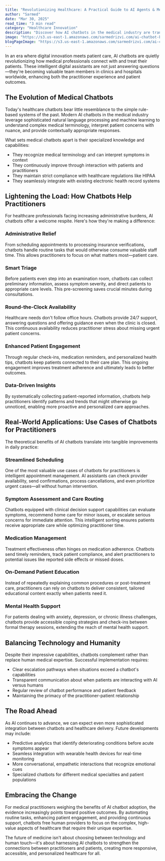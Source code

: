 ```yaml
---
title: "Revolutionizing Healthcare: A Practical Guide to AI Agents & Medical Automation"
author: "Sarmed"
date: "Mar 30, 2025"
read_time: "3 min read"
category: "Healthcare Innovation"
description: "Discover how AI chatbots in the medical industry are transforming healthcare by helping practitioners streamline workflows, enhance patient care, and deliver 24/7 support. Explore practical use cases of chatbots for practitioners."
image: "https://s3.us-east-1.amazonaws.com/sarmedrizvi.com/ai-chatbot-blog.png"
blogPageImage: "https://s3.us-east-1.amazonaws.com/sarmedrizvi.com/ai-chatbot-blog.png"
---
```


In an era where digital innovation meets patient care, AI chatbots are quietly revolutionizing how medical professionals connect with and treat their patients. These intelligent digital assistants are not just answering questions—they're becoming valuable team members in clinics and hospitals worldwide, enhancing both the practitioner experience and patient outcomes.

## The Evolution of Medical Chatbots

Today's healthcare chatbots bear little resemblance to the simple rule-based systems of the past. Modern AI chatbots in the medical industry leverage sophisticated natural language processing and machine learning to understand complex medical terminology, interpret patient concerns with nuance, and provide contextually appropriate responses.

What sets medical chatbots apart is their specialized knowledge and capabilities:

- They recognize medical terminology and can interpret symptoms in context
- They continuously improve through interaction with patients and practitioners
- They maintain strict compliance with healthcare regulations like HIPAA
- They seamlessly integrate with existing electronic health record systems

## Lightening the Load: How Chatbots Help Practitioners

For healthcare professionals facing increasing administrative burdens, AI chatbots offer a welcome respite. Here's how they're making a difference:

### Administrative Relief

From scheduling appointments to processing insurance verifications, chatbots handle routine tasks that would otherwise consume valuable staff time. This allows practitioners to focus on what matters most—patient care.

### Smart Triage

Before patients even step into an examination room, chatbots can collect preliminary information, assess symptom severity, and direct patients to appropriate care levels. This pre-screening saves crucial minutes during consultations.

### Round-the-Clock Availability

Healthcare needs don't follow office hours. Chatbots provide 24/7 support, answering questions and offering guidance even when the clinic is closed. This continuous availability reduces practitioner stress about missing urgent patient concerns.

### Enhanced Patient Engagement

Through regular check-ins, medication reminders, and personalized health tips, chatbots keep patients connected to their care plan. This ongoing engagement improves treatment adherence and ultimately leads to better outcomes.

### Data-Driven Insights

By systematically collecting patient-reported information, chatbots help practitioners identify patterns and trends that might otherwise go unnoticed, enabling more proactive and personalized care approaches.

## Real-World Applications: Use Cases of Chatbots for Practitioners

The theoretical benefits of AI chatbots translate into tangible improvements in daily practice:

### Streamlined Scheduling

One of the most valuable use cases of chatbots for practitioners is intelligent appointment management. AI assistants can check provider availability, send confirmations, process cancellations, and even prioritize urgent cases—all without human intervention.

### Symptom Assessment and Care Routing

Chatbots equipped with clinical decision support capabilities can evaluate symptoms, recommend home care for minor issues, or escalate serious concerns for immediate attention. This intelligent sorting ensures patients receive appropriate care while optimizing practitioner time.

### Medication Management

Treatment effectiveness often hinges on medication adherence. Chatbots send timely reminders, track patient compliance, and alert practitioners to potential issues like reported side effects or missed doses.

### On-Demand Patient Education

Instead of repeatedly explaining common procedures or post-treatment care, practitioners can rely on chatbots to deliver consistent, tailored educational content exactly when patients need it.

### Mental Health Support

For patients dealing with anxiety, depression, or chronic illness challenges, chatbots provide accessible coping strategies and check-ins between formal therapy sessions, extending the reach of mental health support.

## Balancing Technology and Humanity

Despite their impressive capabilities, chatbots complement rather than replace human medical expertise. Successful implementation requires:

- Clear escalation pathways when situations exceed a chatbot's capabilities
- Transparent communication about when patients are interacting with AI versus humans
- Regular review of chatbot performance and patient feedback
- Maintaining the primacy of the practitioner-patient relationship

## The Road Ahead

As AI continues to advance, we can expect even more sophisticated integration between chatbots and healthcare delivery. Future developments may include:

- Predictive analytics that identify deteriorating conditions before acute symptoms appear
- Seamless integration with wearable health devices for real-time monitoring
- More conversational, empathetic interactions that recognize emotional cues
- Specialized chatbots for different medical specialties and patient populations

## Embracing the Change

For medical practitioners weighing the benefits of AI chatbot adoption, the evidence increasingly points toward positive outcomes. By automating routine tasks, enhancing patient engagement, and providing continuous support, chatbots free human providers to focus on the complex, high-value aspects of healthcare that require their unique expertise.

The future of medicine isn't about choosing between technology and human touch—it's about harnessing AI chatbots to strengthen the connections between practitioners and patients, creating more responsive, accessible, and personalized healthcare for all.
